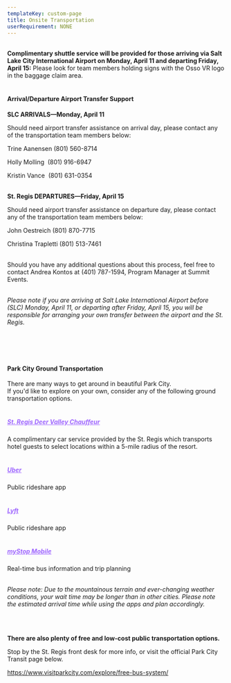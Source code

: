 ```yaml
---
templateKey: custom-page
title: Onsite Transportation
userRequirement: NONE
---
```

**<br>Complimentary shuttle service will be provided for those arriving via Salt Lake City International Airport on Monday, April 11 and departing Friday, April 15:** Please look for team members holding signs with the Osso VR logo in the baggage claim area.

#### **<br>Arrival/Departure Airport Transfer Support**

**SLC ARRIVALS—Monday, April 11**

Should need airport transfer assistance on arrival day, please contact any of the transportation team members below: 

Trine Aanensen (801) 560-8714

Holly Molling  (801) 916-6947

Kristin Vance  (801) 631-0354

**<br>St. Regis DEPARTURES—Friday, April 15**

Should need airport transfer assistance on departure day, please contact any of the transportation team members below: 

John Oestreich (801) 870-7715 

Christina Trapletti (801) 513-7461 

<br>Should you have any additional questions about this process, feel free to contact Andrea Kontos at (401) 787-1594, Program Manager at Summit Events.



*<br>Please note if you are arriving at Salt Lake International Airport before (SLC) Monday, April 11, or departing after Friday, April 15, you will be responsible for arranging your own transfer between the airport and the St. Regis.*

#### <br><br> <br>

#### Park City Ground Transportation

There are many ways to get around in beautiful Park City. <br> If you'd like to explore on your own, consider any of the following ground transportation options.

##### <br><a href="https://apps.apple.com/ee/app/st-regis-deer-valley-chauffeur/id1592569976" target="_blank" style="color: #9e66ff">St. Regis Deer Valley Chauffeur</p></a>

A complimentary car service provided by the St. Regis which transports hotel guests to select locations within a 5-mile radius of the resort. 

##### <br><a href="https://www.uber.com" style="color: #9e66ff">Uber</a></p>

Public rideshare app

##### <br><a href="https://ride.lyft.com/?entrypoint=lyftcom" p style="color: #9e66ff">Lyft</a></p>

Public rideshare app

##### <br><a href="https://apps.apple.com/us/app/mystop-mobile/id591959423" p style="color: #9e66ff">myStop Mobile</a></p>

Real-time bus information and trip planning 

*<br>Please note: Due to the mountainous terrain and ever-changing weather conditions, your wait time may be longer than in other cities. Please note the estimated arrival time while using the apps and plan accordingly.* 

*<br>*

**<br>There are also plenty of free and low-cost public transportation options.** 

Stop by the St. Regis front desk for more info, or visit the official Park City Transit page below. 

<a href="https://www.visitparkcity.com/explore/free-bus-system/" target="_blank" style="color:#9e66ff">https://www.visitparkcity.com/explore/free-bus-system/</a><p>